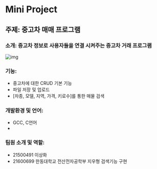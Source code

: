 # Mini Project

## 주제: 중고차 매매 프로그램

### 소개: 중고차 정보로 사용자들을 연결 시켜주는 중고차 거래 프로그램
![img](https://cdn.pixabay.com/photo/2021/12/25/19/28/pre-owned-vehicles-6893760_960_720.jpg)

### 기능: 
- 중고차에 대한 CRUD 기본 기능
- 파일 저장 및 업로드
- [차종, 모델, 지역, 가격, 키로수]를 통한 매물 검색

### 개발환경 및 언어: 
- GCC, C언어
- 
### 팀원 소개 및 역할:
- 21500491 이상화
- 21600699 한동대학교 전산전자공학부 지우형 검색기능 구현
